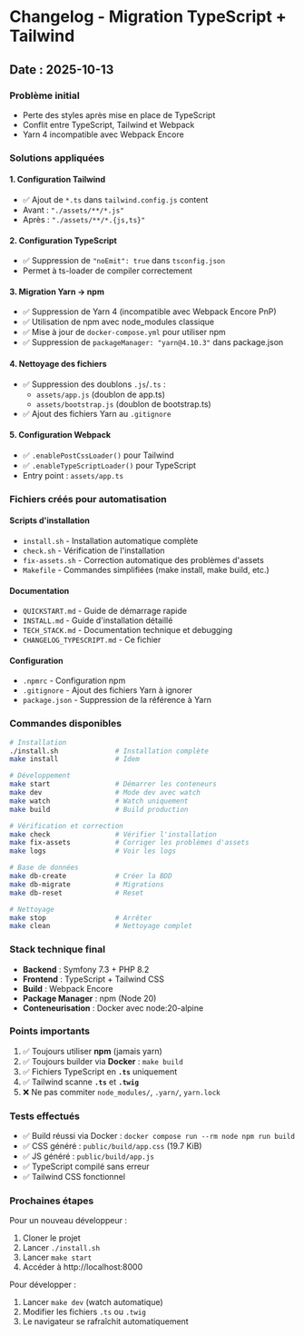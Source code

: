 # Changelog - Migration TypeScript + Tailwind

## Date : 2025-10-13

### Problème initial
- Perte des styles après mise en place de TypeScript
- Conflit entre TypeScript, Tailwind et Webpack
- Yarn 4 incompatible avec Webpack Encore

### Solutions appliquées

#### 1. Configuration Tailwind
- ✅ Ajout de `*.ts` dans `tailwind.config.js` content
- Avant : `"./assets/**/*.js"`
- Après : `"./assets/**/*.{js,ts}"`

#### 2. Configuration TypeScript
- ✅ Suppression de `"noEmit": true` dans `tsconfig.json`
- Permet à ts-loader de compiler correctement

#### 3. Migration Yarn → npm
- ✅ Suppression de Yarn 4 (incompatible avec Webpack Encore PnP)
- ✅ Utilisation de npm avec node_modules classique
- ✅ Mise à jour de `docker-compose.yml` pour utiliser npm
- ✅ Suppression de `packageManager: "yarn@4.10.3"` dans package.json

#### 4. Nettoyage des fichiers
- ✅ Suppression des doublons `.js`/`.ts` :
  - `assets/app.js` (doublon de app.ts)
  - `assets/bootstrap.js` (doublon de bootstrap.ts)
- ✅ Ajout des fichiers Yarn au `.gitignore`

#### 5. Configuration Webpack
- ✅ `.enablePostCssLoader()` pour Tailwind
- ✅ `.enableTypeScriptLoader()` pour TypeScript
- Entry point : `assets/app.ts`

### Fichiers créés pour automatisation

#### Scripts d'installation
- `install.sh` - Installation automatique complète
- `check.sh` - Vérification de l'installation
- `fix-assets.sh` - Correction automatique des problèmes d'assets
- `Makefile` - Commandes simplifiées (make install, make build, etc.)

#### Documentation
- `QUICKSTART.md` - Guide de démarrage rapide
- `INSTALL.md` - Guide d'installation détaillé
- `TECH_STACK.md` - Documentation technique et debugging
- `CHANGELOG_TYPESCRIPT.md` - Ce fichier

#### Configuration
- `.npmrc` - Configuration npm
- `.gitignore` - Ajout des fichiers Yarn à ignorer
- `package.json` - Suppression de la référence à Yarn

### Commandes disponibles

```bash
# Installation
./install.sh              # Installation complète
make install              # Idem

# Développement
make start                # Démarrer les conteneurs
make dev                  # Mode dev avec watch
make watch                # Watch uniquement
make build                # Build production

# Vérification et correction
make check                # Vérifier l'installation
make fix-assets           # Corriger les problèmes d'assets
make logs                 # Voir les logs

# Base de données
make db-create            # Créer la BDD
make db-migrate           # Migrations
make db-reset             # Reset

# Nettoyage
make stop                 # Arrêter
make clean                # Nettoyage complet
```

### Stack technique final

- **Backend** : Symfony 7.3 + PHP 8.2
- **Frontend** : TypeScript + Tailwind CSS
- **Build** : Webpack Encore
- **Package Manager** : npm (Node 20)
- **Conteneurisation** : Docker avec node:20-alpine

### Points importants

1. ✅ Toujours utiliser **npm** (jamais yarn)
2. ✅ Toujours builder via **Docker** : `make build`
3. ✅ Fichiers TypeScript en **`.ts`** uniquement
4. ✅ Tailwind scanne **`.ts`** et **`.twig`**
5. ❌ Ne pas commiter `node_modules/`, `.yarn/`, `yarn.lock`

### Tests effectués

- ✅ Build réussi via Docker : `docker compose run --rm node npm run build`
- ✅ CSS généré : `public/build/app.css` (19.7 KiB)
- ✅ JS généré : `public/build/app.js`
- ✅ TypeScript compilé sans erreur
- ✅ Tailwind CSS fonctionnel

### Prochaines étapes

Pour un nouveau développeur :
1. Cloner le projet
2. Lancer `./install.sh`
3. Lancer `make start`
4. Accéder à http://localhost:8000

Pour développer :
1. Lancer `make dev` (watch automatique)
2. Modifier les fichiers `.ts` ou `.twig`
3. Le navigateur se rafraîchit automatiquement
